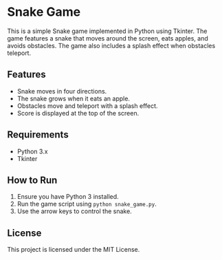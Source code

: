 # Snake Game

This is a simple Snake game implemented in Python using Tkinter. The game features a snake that moves around the screen, eats apples, and avoids obstacles. The game also includes a splash effect when obstacles teleport.

## Features
- Snake moves in four directions.
- The snake grows when it eats an apple.
- Obstacles move and teleport with a splash effect.
- Score is displayed at the top of the screen.

## Requirements
- Python 3.x
- Tkinter

## How to Run
1. Ensure you have Python 3 installed.
2. Run the game script using `python snake_game.py`.
3. Use the arrow keys to control the snake.

## License
This project is licensed under the MIT License.
